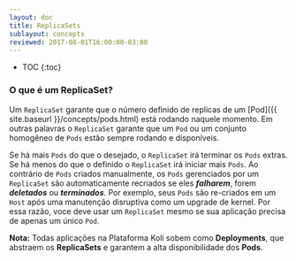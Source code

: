```yaml
---
layout: doc
title: ReplicaSets
sublayout: concepts
reviewed: 2017-08-01T16:00:00-03:00
---
```


* TOC
{:toc}

### O que é um ReplicaSet?

Um `ReplicaSet` garante que o número definido de replicas de um [Pod]({{ site.baseurl }}/concepts/pods.html) está rodando naquele momento. Em outras palavras o `ReplicaSet` garante que um `Pod` ou um conjunto homogêneo de `Pods` estão sempre rodando e disponíveis.

Se há mais `Pods` do que o desejado, o `ReplicaSet` irá terminar os `Pods` extras. Se há menos do que o definido o `ReplicaSet` irá iniciar mais `Pods`. Ao contrário de `Pods` criados manualmente, os `Pods` gerenciados por um `ReplicaSet` são automaticamente recriados se eles ___falharem___, forem ___deletados___ ou ___terminados___. Por exemplo, seus `Pods` são re-criados em um `Host` após uma manutenção disruptiva como um upgrade de kernel. Por essa razão, voce deve usar um `ReplicaSet` mesmo se sua aplicação precisa de apenas um único `Pod`.


<div class="alert alert-info">
  <strong>Nota:</strong> Todas aplicações na Plataforma Koli sobem como <strong>Deployments</strong>, que abstraem os <strong>ReplicaSets</strong> e garantem a alta disponibilidade dos <strong>Pods</strong>.
</div> 